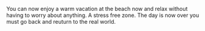 You can now enjoy a warm vacation at the beach now and relax without having to worry about anything. A stress free zone. The day is now over you must go back and reuturn to the real world. 
